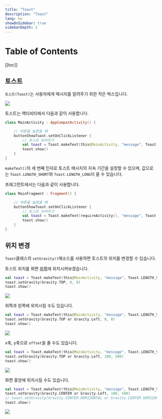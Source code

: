 ```yaml
---
title: "Toast"
description: "Toast"
lang: ko
showOnSidebar: true
sidebarDepth: 2
---
```


# Table of Contents

[[toc]]

## 토스트
`토스트(Toast)`는 사용자에게 메시지를 알려주기 위한 작은 박스입니다.

![](./190503_toast/1.png)

토스트는 액티비티에서 다음과 같이 사용합니다.
``` kotlin MainActivity.kt
class MainActivity : AppCompatActivity() {

    // 버튼을 눌렀을 때
    buttonShowToast.setOnClickListener {
        // 토스트 보여주기
        val toast = Toast.makeText(this@MainActivity, "message", Toast.LENGTH_SHORT)
        toast.show()
    }
}
```

`makeText()`의 세 번째 인자로 토스트 메시지의 지속 기간을 설정할 수 있으며, 값으로는 `Toast.LENGTH_SHORT`와 `Toast.LENGTH_LONG`이 올 수 있습니다.

프래그먼트에서는 다음과 같이 사용합니다.
``` kotlin MainFragment.kt
class MainFragment : Fragment() {

    // 버튼을 눌렀을 때
    buttonShowToast.setOnClickListener {
        // 토스트 보여주기
        val toast = Toast.makeText(requireActivity(), "message", Toast.LENGTH_SHORT)
        toast.show()
    }
}
```

## 위치 변경
`Toast`클래스의 `setGravity()`메소드를 사용하면 토스트의 위치를 변경할 수 있습니다. 

토스트 위치를 화면 <u>위쪽</u>에 위치시켜보겠습니다.
``` kotlin
val toast = Toast.makeText(this@MainActivity, "message", Toast.LENGTH_SHORT)
toast.setGravity(Gravity.TOP, 0, 0)
toast.show()
```

![](./190503_toast/2.png)

위쪽과 왼쪽에 위치시킬 수도 있습니다.
``` kotlin
val toast = Toast.makeText(this@MainActivity, "message", Toast.LENGTH_SHORT)
toast.setGravity(Gravity.TOP or Gravity.Left, 0, 0)
toast.show()
```

![](./190503_toast/3.png)

x축, y축으로 `offset`을 줄 수도 있습니다.
``` kotlin
val toast = Toast.makeText(this@MainActivity, "message", Toast.LENGTH_SHORT)
toast.setGravity(Gravity.TOP or Gravity.Left, 100, 500)
toast.show()
```

![](./190503_toast/4.png)

화면 중앙에 위치시킬 수도 있습니다.
``` kotlin
val toast = Toast.makeText(this@MainActivity, "message", Toast.LENGTH_SHORT)
toast.setGravity(Gravity.CENTER or Gravity.Left, 100, 500)
// toast.setGravity(Gravity.CENTER_HORIZONTAL or Gravity.CENTER_HORIZONTAL, 0, 0)
toast.show()
```

![](./190503_toast/5.png)
